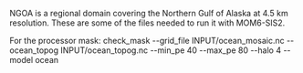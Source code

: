 NGOA is a regional domain covering the Northern Gulf of Alaska at 4.5 km resolution. These are some of the files needed to run it with
MOM6-SIS2.

For the processor mask: check_mask --grid_file INPUT/ocean_mosaic.nc --ocean_topog INPUT/ocean_topog.nc --min_pe 40 --max_pe 80 --halo 4 --model ocean

